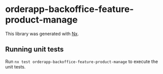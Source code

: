 # orderapp-backoffice-feature-product-manage

This library was generated with [Nx](https://nx.dev).

## Running unit tests

Run `nx test orderapp-backoffice-feature-product-manage` to execute the unit tests.
